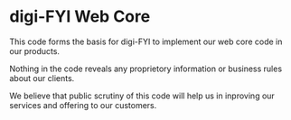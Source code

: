 # digi-FYI Web Core

This code forms the basis for digi-FYI to implement our web core code in our products. 

Nothing in the code reveals any proprietory information or business rules about our clients.

We believe that public scrutiny of this code will help us in inproving our services and offering to our customers.

